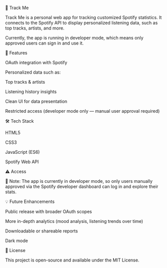 🎵 Track Me

Track Me is a personal web app for tracking customized Spotify statistics.
It connects to the Spotify API to display personalized listening data, such as top tracks, artists, and more.

Currently, the app is running in developer mode, which means only approved users can sign in and use it.

🔹 Features

OAuth integration with Spotify

Personalized data such as:

Top tracks & artists

Listening history insights

Clean UI for data presentation

Restricted access (developer mode only — manual user approval required)

🛠️ Tech Stack

HTML5

CSS3

JavaScript (ES6)

Spotify Web API

⚠️ Access

🚧 Note:
The app is currently in developer mode, so only users manually approved via the Spotify developer dashboard can log in and explore their stats.

💡 Future Enhancements

Public release with broader OAuth scopes

More in-depth analytics (mood analysis, listening trends over time)

Downloadable or shareable reports

Dark mode

📄 License

This project is open-source and available under the MIT License.
